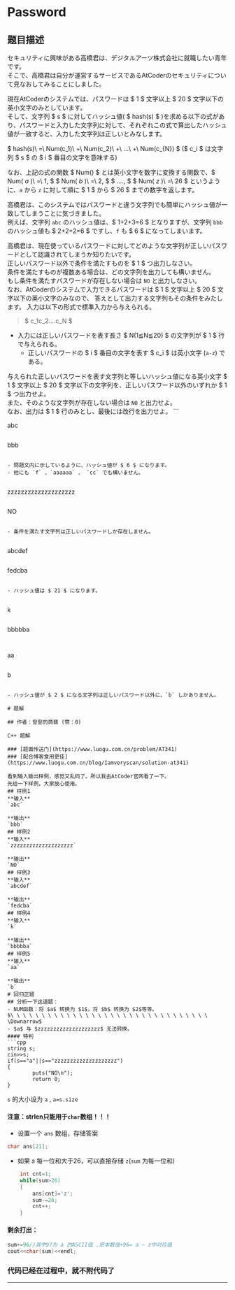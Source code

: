 # Password

## 题目描述

[problemUrl]: https://atcoder.jp/contests/digitalarts2012/tasks/digitalarts_2

セキュリティに興味がある高橋君は、デジタルアーツ株式会社に就職したい青年です。  
 そこで、高橋君は自分が運営するサービスであるAtCoderのセキュリティについて見なおしてみることにしました。  
  
 現在AtCoderのシステムでは、パスワードは $ 1 $ 文字以上 $ 20 $ 文字以下の英小文字のみとしています。  
 そして、文字列 $ s $ に対してハッシュ値( $ hash(s) $ )を求める以下の式があり、パスワードと入力した文字列に対して、それぞれこの式で算出したハッシュ値が一致すると、入力した文字列は正しいとみなします。  
  
 $ hash(s)\ =\ Num(c_1)\ +\ Num(c_2)\ +\ ...\ +\ Num(c_{N}) $ ($ c_i $ は文字列 $ s $ の $ i $ 番目の文字を意味する)  
  
 なお、上記の式の関数 $ Num() $ とは英小文字を数字に変換する関数で、$ Num( $`a`$ )\ =\ 1, $ $ Num( $`b`$ )\ =\ 2, $ $ ...., $ $ Num( $`z`$ )\ =\ 26 $ というように、`a` から `z` に対して順に $ 1 $ から $ 26 $ までの数字を返します。  
  
 高橋君は、このシステムではパスワードと違う文字列でも簡単にハッシュ値が一致してしまうことに気づきました。  
 例えば、文字列 `abc` のハッシュ値は、$ 1+2+3=6 $ となりますが、文字列 `bbb` のハッシュ値も $ 2+2+2=6 $ ですし、`f` も $ 6 $ になってしまいます。  
  
 高橋君は、現在使っているパスワードに対してどのような文字列が正しいパスワードとして認識されてしまうか知りたいです。  
 正しいパスワード以外で条件を満たすものを $ 1 $ つ出力しなさい。  
 条件を満たすものが複数ある場合は、どの文字列を出力しても構いません。  
 もし条件を満たすパスワードが存在しない場合は `NO` と出力しなさい。  
 なお、AtCoderのシステムで入力できるパスワードは $ 1 $ 文字以上 $ 20 $ 文字以下の英小文字のみなので、 答えとして出力する文字列もその条件をみたします。 入力は以下の形式で標準入力から与えられる。

> $ c_1c_2‥‥c_N $

- 入力には正しいパスワードを表す長さ $ N(1≦N≦20) $ の文字列が $ 1 $ 行で与えられる。 
  - 正しいパスワードの $ i $ 番目の文字を表す $ c_i $ は英小文字 (`a-z`) である。
 
 与えられた正しいパスワードを表す文字列と等しいハッシュ値になる英小文字 $ 1 $ 文字以上 $ 20 $ 文字以下の文字列を、正しいパスワード以外のいずれか $ 1 $ つ出力せよ。  
 また、そのような文字列が存在しない場合は `NO` と出力せよ。  
 なお、出力は $ 1 $ 行のみとし、最後には改行を出力せよ。 ```

abc
```

 ```

bbb
```

- 問題文内に示しているように、ハッシュ値が $ 6 $ になります。
- 他にも `f` 、`aaaaaa` 、 `cc` でも構いません。
 
```

zzzzzzzzzzzzzzzzzzzz
```

 ```

NO
```

- 条件を満たす文字列は正しいパスワードしか存在しません。
 
```

abcdef
```

 ```

fedcba
```

- ハッシュ値は $ 21 $ になります。
 
```

k
```

 ```

bbbbba
```


```

aa
```

 ```

b
```

- ハッシュ値が $ 2 $ になる文字列は正しいパスワード以外に、`b` しかありません。

# 题解

## 作者：奆奆的蒟蒻 (赞：0)

C++ 题解  

### [题面传送门](https://www.luogu.com.cn/problem/AT341)  
### [配合博客食用更佳](https://www.luogu.com.cn/blog/Iamveryscan/solution-at341)

看到输入输出样例，感觉又乱码了。所以我去AtCoder官网看了一下。  
先给一下样例，大家放心使用。  
## 样例1
**输入**  
`abc`

**输出**  
`bbb`
## 样例2
**输入**  
`zzzzzzzzzzzzzzzzzzzz`

**输出**  
`NO`
## 样例3
**输入**  
`abcdef`

**输出**  
`fedcba`
## 样例4
**输入**  
`k`

**输出**  
`bbbbba`
## 样例5
**输入**  
`aa`

**输出**  
`b`
# 回归正题
## 分析一下这道题：  
- NUM函数：将 $a$ 转换为 $1$，将 $b$ 转换为 $2$等等。  
$\ \ \ \ \ \ \ \ \ \ \ \ \ \ \ \ \ \ \ \ \ \ \ \ \ \ \ \ \ \ \ \ \Downarrow$
- $a$ 与 $zzzzzzzzzzzzzzzzzzzz$ 无法转换。
#### 特判
```cpp
string s;
cin>>s;
if(s=="a"||s=="zzzzzzzzzzzzzzzzzzzz")
{
		puts("NO\n");
		return 0;
}
```
`s` 的大小设为 `a` , `a=s.size`
#### 注意：strlen只能用于`char`数组！！！
- 设置一个 `ans` 数组，存储答案
```cpp
char ans[21];
```
- 如果 $s$ 每一位和大于$26$，可以直接存储 `z`(`sum` 为每一位和)
```cpp
	int cnt=1;
	while(sum>26)
	{
		ans[cnt]='z';
		sum-=26;
		cnt++;
	}
```
#### 剩余打出：
```cpp
sum+=96//其中97为 a 的ASCII值 ,原本数值+96= a ~ z中对应值
cout<<char(sum)<<endl;
```
### 代码已经在过程中，就不附代码了


---

